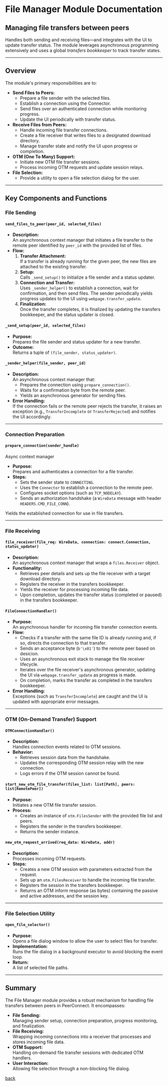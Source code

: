 # File Manager Module Documentation

## Managing file transfers between peers

Handles both sending and receiving files—and integrates with the UI to update transfer status. The module leverages asynchronous programming extensively and uses a global *transfers bookkeeper* to track transfer states.

---

## Overview

The module's primary responsibilities are to:

- **Send Files to Peers:**  
  - Prepare a file sender with the selected files.
  - Establish a connection using the Connector.
  - Send files over an authenticated connection while monitoring progress.
  - Update the UI periodically with transfer status.
- **Receive Files from Peers:**  
  - Handle incoming file transfer connections.
  - Create a file receiver that writes files to a designated download directory.
  - Manage transfer state and notify the UI upon progress or completion.
- **OTM (One To Many) Support:**  
  - Initiate new OTM file transfer sessions.
  - Process incoming OTM requests and update session relays.
- **File Selection:**  
  - Provide a utility to open a file selection dialog for the user.

---

## Key Components and Functions

### File Sending

#### `send_files_to_peer(peer_id, selected_files)`

- **Description:**  
  An asynchronous context manager that initiates a file transfer to the remote peer identified by `peer_id` with the provided list of files.
- **Flow:**
  1. **Transfer Attachment:**  
     If a transfer is already running for the given peer, the new files are attached to the existing transfer.
  2. **Setup:**  
     Calls `_send_setup()` to initialize a file sender and a status updater.
  3. **Connection and Transfer:**  
     Uses `_sender_helper()` to establish a connection, wait for confirmation, and then send files. The sender periodically yields progress updates to the UI using `webpage.transfer_update`.
  4. **Finalization:**  
     Once the transfer completes, it is finalized by updating the transfers bookkeeper, and the status updater is closed.

#### `_send_setup(peer_id, selected_files)`

- **Purpose:**  
  Prepares the file sender and status updater for a new transfer.
- **Outcome:**  
  Returns a tuple of `(file_sender, status_updater)`.

#### `_sender_helper(file_sender, peer_id)`

- **Description:**  
  An asynchronous context manager that:
  - Prepares the connection using `prepare_connection()`.
  - Waits for a confirmation byte from the remote peer.
  - Yields an asynchronous generator for sending files.
- **Error Handling:**  
  If the connection fails or the remote peer rejects the transfer, it raises an exception (e.g., `TransferIncomplete` or `TransferRejected`) and notifies the UI accordingly.

---

### Connection Preparation

#### `prepare_connection(sender_handle)`

Async context manager

- **Purpose:**  
  Prepares and authenticates a connection for a file transfer.
- **Steps:**
  - Sets the sender state to `CONNECTING`.
  - Uses the `Connector` to establish a connection to the remote peer.
  - Configures socket options (such as `TCP_NODELAY`).
  - Sends an authorization handshake (a `WireData` message with header `HEADERS.CMD_FILE_CONN`).

Yields the established connection for use in file transfers.

---

### File Receiving

#### `file_receiver(file_req: WireData, connection: connect.Connection, status_updater)`

- **Description:**  
  An asynchronous context manager that wraps a `files.Receiver` object.
- **Functionality:**
  - Retrieves peer details and sets up the file receiver with a target download directory.
  - Registers the receiver in the transfers bookkeeper.
  - Yields the receiver for processing incoming file data.
  - Upon completion, updates the transfer status (completed or paused) in the transfers bookkeeper.

#### `FileConnectionHandler()`

- **Purpose:**  
  An asynchronous handler for incoming file transfer connection events.
- **Flow:**
  - Checks if a transfer with the same file ID is already running and, if so, directs the connection to that transfer.
  - Sends an acceptance byte (`b'\x01'`) to the remote peer based on desicion.
  - Uses an asynchronous exit stack to manage the file receiver lifecycle.
  - Iterates over the file receiver's asynchronous generator, updating the UI via `webpage.transfer_update` as progress is made.
  - On completion, marks the transfer as completed in the transfers bookkeeper.
- **Error Handling:**  
  Exceptions (such as `TransferIncomplete`) are caught and the UI is updated with appropriate error messages.

---

### OTM (On-Demand Transfer) Support

#### `OTMConnectionHandler()`

- **Description:**  
  Handles connection events related to OTM sessions.
- **Behavior:**
  - Retrieves session data from the handshake.
  - Updates the corresponding OTM session relay with the new connection.
  - Logs errors if the OTM session cannot be found.

#### `start_new_otm_file_transfer(files_list: list[Path], peers: list[RemotePeer])`

- **Purpose:**  
  Initiates a new OTM file transfer session.
- **Process:**
  - Creates an instance of `otm.FilesSender` with the provided file list and peers.
  - Registers the sender in the transfers bookkeeper.
  - Returns the sender instance.

#### `new_otm_request_arrived(req_data: WireData, addr)`

- **Description:**  
  Processes incoming OTM requests.
- **Steps:**
  - Creates a new OTM session with parameters extracted from the request.
  - Sets up an `otm.FilesReceiver` to handle the incoming file transfer.
  - Registers the session in the transfers bookkeeper.
  - Returns an OTM inform response (as bytes) containing the passive and active addresses, and the session key.

---

### File Selection Utility

#### `open_file_selector()`

- **Purpose:**  
  Opens a file dialog window to allow the user to select files for transfer.
- **Implementation:**  
  Runs the file dialog in a background executor to avoid blocking the event loop.
- **Return:**  
  A list of selected file paths.

---

## Summary

The File Manager module provides a robust mechanism for handling file transfers between peers in PeerConnect. It encompasses:

- **File Sending:**  
  Managing sender setup, connection preparation, progress monitoring, and finalization.
- **File Receiving:**  
  Wrapping incoming connections into a receiver that processes and stores incoming file data.
- **OTM Support:**  
  Handling on-demand file transfer sessions with dedicated OTM handlers.
- **User Interaction:**  
  Allowing file selection through a non-blocking file dialog.

[back](/docs/managers)
